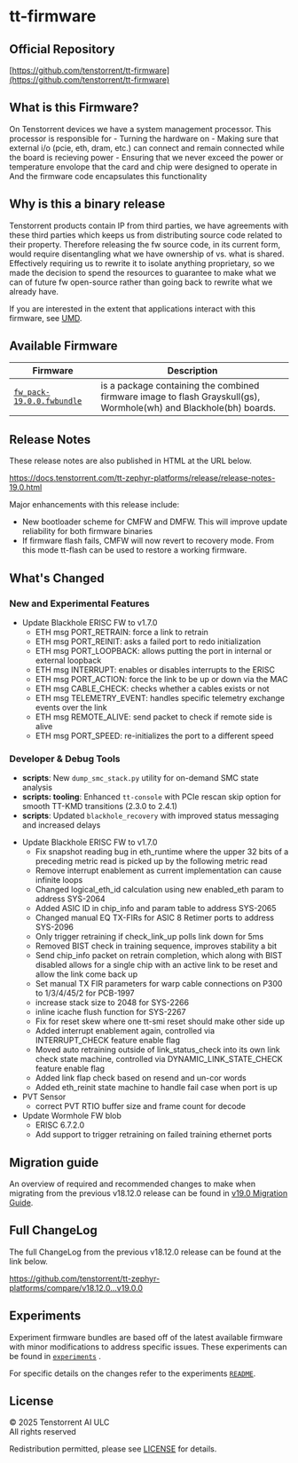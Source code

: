 # tt-firmware

## Official Repository
[https://github.com/tenstorrent/tt-firmware](https://github.com/tenstorrent/tt-firmware)

## What is this Firmware?

On Tenstorrent devices we have a system management processor.
This processor is responsible for
    - Turning the hardware on
    - Making sure that external i/o (pcie, eth, dram, etc.) can connect and remain connected while the board is recieving power
    - Ensuring that we never exceed the power or temperature envolope that the card and chip were designed to operate in
And the firmware code encapsulates this functionality

## Why is this a binary release

Tenstorrent products contain IP from third parties, we have agreements with these third parties which keeps us from distributing source code related to their property.
Therefore releasing the fw source code, in its current form, would require disentangling what we have ownership of vs. what is shared. Effectively requiring us to rewrite it to isolate anything proprietary, so we made the decision to spend the resources to
guarantee to make what we can of future fw open-source rather than going back to rewrite what we already have.

If you are interested in the extent that applications interact with this firmware, see [UMD](https://github.com/tenstorrent/tt-umd).

## Available Firmware

| Firmware | Description |
| --- | --- |
| [`fw_pack-19.0.0.fwbundle`](fw_pack-19.0.0.fwbundle) | is a package containing the  combined firmware image to flash Grayskull(gs),  Wormhole(wh) and  Blackhole(bh) boards.|

## Release Notes

These release notes are also published in HTML at the URL below.

https://docs.tenstorrent.com/tt-zephyr-platforms/release/release-notes-19.0.html

Major enhancements with this release include:

- New bootloader scheme for CMFW and DMFW. This will improve update reliability
  for both firmware binaries
- If firmware flash fails, CMFW will now revert to recovery mode. From this mode
  tt-flash can be used to restore a working firmware.

## What's Changed

<!-- Subsections can break down improvements by (area or board) -->
<!-- UL PCIe -->
<!-- UL DDR -->
<!-- UL Ethernet -->
<!-- UL Telemetry -->
<!-- UL Debug / Developer Features -->
<!-- UL Drivers -->
<!-- UL Libraries -->

<!-- Performance Improvements, if applicable -->
### New and Experimental Features

* Update Blackhole ERISC FW to v1.7.0
  * ETH msg PORT_RETRAIN: force a link to retrain
  * ETH msg PORT_REINIT: asks a failed port to redo initialization
  * ETH msg PORT_LOOPBACK: allows putting the port in internal or external loopback
  * ETH msg INTERRUPT: enables or disables interrupts to the ERISC
  * ETH msg PORT_ACTION: force the link to be up or down via the MAC
  * ETH msg CABLE_CHECK: checks whether a cables exists or not
  * ETH msg TELEMETRY_EVENT: handles specific telemetry exchange events over the link
  * ETH msg REMOTE_ALIVE: send packet to check if remote side is alive
  * ETH msg PORT_SPEED: re-initializes the port to a different speed

<!-- External Project Collaboration Efforts, if applicable -->

### Developer & Debug Tools
- **scripts**: New `dump_smc_stack.py` utility for on-demand SMC state analysis
- **scripts: tooling**: Enhanced `tt-console` with PCIe rescan skip option for smooth TT-KMD transitions (2.3.0 to 2.4.1)
- **scripts**: Updated `blackhole_recovery` with improved status messaging and increased delays

* Update Blackhole ERISC FW to v1.7.0
  * Fix snapshot reading bug in eth_runtime where the upper 32 bits of a preceding metric read is picked up by the following metric read
  * Remove interrupt enablement as current implementation can cause infinite loops
  * Changed logical_eth_id calculation using new enabled_eth param to address SYS-2064
  * Added ASIC ID in chip_info and param table to address SYS-2065
  * Changed manual EQ TX-FIRs for ASIC 8 Retimer ports to address SYS-2096
  * Only trigger retraining if check_link_up polls link down for 5ms
  * Removed BIST check in training sequence, improves stability a bit
  * Send chip_info packet on retrain completion, which along with BIST disabled allows for a single chip with an active link to be reset and allow the link come back up
  * Set manual TX FIR parameters for warp cable connections on P300 to 1/3/4/45/2 for PCB-1997
  * increase stack size to 2048 for SYS-2266
  * inline icache flush function for SYS-2267
  * Fix for reset skew where one tt-smi reset should make other side up
  * Added interrupt enablement again, controlled via INTERRUPT_CHECK feature enable flag
  * Moved auto retraining outside of link_status_check into its own link check state machine, controlled via DYNAMIC_LINK_STATE_CHECK feature enable flag
  * Added link flap check based on resend and un-cor words
  * Added eth_reinit state machine to handle fail case when port is up
* PVT Sensor
  * correct PVT RTIO buffer size and frame count for decode
* Update Wormhole FW blob
  * ERISC 6.7.2.0
  * Add support to trigger retraining on failed training ethernet ports

<!-- Security vulnerabilities fixed? -->
<!-- API Changes, if applicable -->
<!-- Removed APIs, H3 Deprecated APIs, H3 New APIs, if applicable -->
<!-- New Samples, if applicable -->
<!-- Other Notable Changes, if applicable -->
<!-- New Boards, if applicable -->

## Migration guide

An overview of required and recommended changes to make when migrating from the previous v18.12.0 release can be found in [v19.0 Migration Guide](https://github.com/tenstorrent/tt-zephyr-platforms/tree/main/doc/release/migration-guide-19.0.md).

## Full ChangeLog

The full ChangeLog from the previous v18.12.0 release can be found at the link below.

https://github.com/tenstorrent/tt-zephyr-platforms/compare/v18.12.0...v19.0.0

## Experiments

Experiment firmware bundles are based off of the latest available firmware with minor modifications to address specific issues. These experiments can be found in [`experiments`](experiments/) .

For specific details on the changes refer to the experiments [`README`](experiments/README.md).

## License
© 2025 Tenstorrent AI ULC<br/>
All rights reserved

Redistribution permitted, please see [LICENSE](LICENSE) for details.
